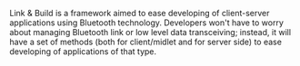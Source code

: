 Link & Build is a framework aimed to ease developing of client-server applications using Bluetooth technology. Developers won't have to worry about managing Bluetooth link or low level data transceiving; instead, it will have a set of methods (both for client/midlet and for server side) to ease developing of applications of that type.